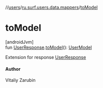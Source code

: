 //[users](../../index.md)/[ru.surf.users.data.mappers](index.md)/[toModel](to-model.md)

# toModel

[androidJvm]\
fun [UserResponse](../ru.surf.users.data.responses/-user-response/index.md).[toModel](to-model.md)(): [UserModel](../ru.surf.users.data.models/-user-model/index.md)

Extension for response [UserResponse](../ru.surf.users.data.responses/-user-response/index.md)

#### Author

Vitaliy Zarubin
